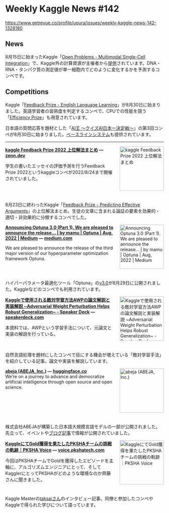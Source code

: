 # Weekly Kaggle News #142
https://www.getrevue.co/profile/upura/issues/weekly-kaggle-news-142-1328180
<h3><h2>News</h2><p>8月15日に始まったKaggle「<a href="https://www.kaggle.com/competitions/open-problems-multimodal?utm_campaign=Weekly%20Kaggle%20News&amp;utm_medium=email&amp;utm_source=Revue%20newsletter" target="_blank">Open Problems - Multimodal Single-Cell Integration</a>」で、Kaggle外の計算資源が主催者から<a href="https://www.kaggle.com/competitions/open-problems-multimodal/discussion/346999" target="_blank">提供</a>されています。DNA・RNA・タンパク質の測定値が単一細胞内でどのように変化するかを予測するコンペです。</p><h2>Competitions</h2><p>Kaggle「<a href="https://www.kaggle.com/competitions/feedback-prize-english-language-learning" target="_blank">Feedback Prize - English Language Learning</a>」が8月30日に始まりました。英語学習者の習熟度を判定するコンペで、CPUでの性能を競う「<a href="https://www.kaggle.com/competitions/feedback-prize-english-language-learning/overview/efficiency-prize-evaluation" target="_blank">Efficiency Prize</a>」も用意されています。</p><p>日本語の質問応答を題材とした「<a href="https://sites.google.com/view/project-aio/competition3" target="_blank">AI王 〜クイズAI日本一決定戦〜</a>」の第3回コンペが8月30日に始まりました。<a href="https://sites.google.com/view/project-aio/baselines?authuser=0" target="_blank">ベースラインシステム</a>も提供されています。</p></h3>
<hr>
<p>
<img width="140" height="140" alt="kaggle Feedback Prize 2022 上位解法まとめ" style="float: right; margin-left: 20px; margin-bottom: 20px;" src="https://s3.amazonaws.com/revue/items/images/017/661/966/thumb/og-base_z4sxah.png?1661660672" />
<strong style='display: block;'><a href="https://zenn.dev/yume_neko/articles/6e8f78a12a1d2a?utm_campaign=Weekly%20Kaggle%20News&amp;utm_medium=email&amp;utm_source=Revue%20newsletter">kaggle Feedback Prize 2022 上位解法まとめ</a> &mdash; <a href="https://zenn.dev/yume_neko/articles/6e8f78a12a1d2a">zenn.dev</a></strong>
<p>学生の書いたエッセイの評価予測を行うFeedback Prize 2022というkaggleコンペが2022/8/24まで開催されていました。</p>
</p>
<div style='clear: both;'></div>
<p><p>8月23日に終わったKaggle「<a href="https://www.kaggle.com/competitions/feedback-prize-effectiveness?utm_campaign=Weekly%20Kaggle%20News&amp;utm_medium=email&amp;utm_source=Revue%20newsletter" target="_blank">Feedback Prize - Predicting Effective Arguments</a>」の上位解法まとめ。生徒の文章に含まれる論証の要素を効果的・適切・非効果的に分類するコンペでした。</p></p>
<p>
<img width="140" height="140" alt="Announcing Optuna 3.0 (Part 1). We are pleased to announce the release… | by mamu | Optuna | Aug, 2022 | Medium" style="float: right; margin-left: 20px; margin-bottom: 20px;" src="https://s3.amazonaws.com/revue/items/images/017/698/024/thumb/0*whyQBtzLM11FIdhA?1661844459" />
<strong style='display: block;'><a href="https://medium.com/optuna/optuna-3-part-1-4c6a9022a648?utm_campaign=Weekly%20Kaggle%20News&amp;utm_medium=email&amp;utm_source=Revue%20newsletter">Announcing Optuna 3.0 (Part 1). We are pleased to announce the release… | by mamu | Optuna | Aug, 2022 | Medium</a> &mdash; <a href="https://medium.com/optuna/optuna-3-part-1-4c6a9022a648">medium.com</a></strong>
<p>We are pleased to announce the release of the third major version of our hyperparameter optimization framework Optuna.</p>
</p>
<div style='clear: both;'></div>
<p><p>ハイパーパラメータ最適化ツール「Optuna」の<a href="https://github.com/optuna/optuna/releases/tag/v3.0.0" target="_blank">v3.0</a>が8月29日に公開されました。Kaggleなどのコンペでも利用されています。</p></p>
<p>
<img width="140" height="140" alt="Kaggleで使用される敵対学習方法AWPの論文解説と実装解説 ~Adversarial Weight Perturbation Helps Robust Generalization~ - Speaker Deck" style="float: right; margin-left: 20px; margin-bottom: 20px;" src="https://s3.amazonaws.com/revue/items/images/017/734/220/thumb/slide_0.jpg?1662007452" />
<strong style='display: block;'><a href="https://speakerdeck.com/masakiaota/kaggledeshi-yong-sarerudi-dui-xue-xi-fang-fa-awpnolun-wen-jie-shuo-toshi-zhuang-jie-shuo-adversarial-weight-perturbation-helps-robust-generalization?utm_campaign=Weekly%20Kaggle%20News&amp;utm_medium=email&amp;utm_source=Revue%20newsletter">Kaggleで使用される敵対学習方法AWPの論文解説と実装解説 ~Adversarial Weight Perturbation Helps Robust Generalization~ - Speaker Deck</a> &mdash; <a href="https://speakerdeck.com/masakiaota/kaggledeshi-yong-sarerudi-dui-xue-xi-fang-fa-awpnolun-wen-jie-shuo-toshi-zhuang-jie-shuo-adversarial-weight-perturbation-helps-robust-generalization">speakerdeck.com</a></strong>
<p>本資料では、AWPという学習手法について、元論文と実装の解説を行っている。</p>
</p>
<div style='clear: both;'></div>
<p><p>自然言語処理を題材にしたコンペで目にする機会が増えている「敵対学習手法」を紹介している記事。論文や実装を解説しています。</p></p>
<p>
<img width="140" height="140" alt="abeja (ABEJA, Inc.)" style="float: right; margin-left: 20px; margin-bottom: 20px;" src="https://s3.amazonaws.com/revue/items/images/017/734/228/thumb/abeja.png?1662007524" />
<strong style='display: block;'><a href="https://huggingface.co/abeja?utm_campaign=Weekly%20Kaggle%20News&amp;utm_medium=email&amp;utm_source=Revue%20newsletter">abeja (ABEJA, Inc.)</a> &mdash; <a href="https://huggingface.co/abeja">huggingface.co</a></strong>
We’re on a journey to advance and democratize artificial intelligence through open source and open science.
</p>
<div style='clear: both;'></div>
<p><p>株式会社ABEJAが構築した日本語大規模言語モデルの一部が公開されました。先立って、イベントや<a href="https://tech-blog.abeja.asia/entry/abeja-gpt-project-202207" target="_blank">ブログ記事</a>で情報が公開されていました。</p></p>
<p>
<img width="140" height="140" alt="KaggleにてGold獲得を果たしたPKSHAチームの挑戦の軌跡｜PKSHA Voice" style="float: right; margin-left: 20px; margin-bottom: 20px;" src="https://s3.amazonaws.com/revue/items/images/017/642/162/thumb/rectangle_large_type_2_eaf2a9f111525630f9c5154768c037d3.png?1661523962" />
<strong style='display: block;'><a href="https://voice.pkshatech.com/n/n17b099a74f83?utm_campaign=Weekly%20Kaggle%20News&amp;utm_medium=email&amp;utm_source=Revue%20newsletter">KaggleにてGold獲得を果たしたPKSHAチームの挑戦の軌跡｜PKSHA Voice</a> &mdash; <a href="https://voice.pkshatech.com/n/n17b099a74f83">voice.pkshatech.com</a></strong>
<p>今回はPKSHAチームでGoldを獲得したエピソードを主軸に、アルゴリズムエンジニアにとって、そしてKagglerにとってPKSHAがどのような環境なのか齊藤さんに聞きました。</p>
</p>
<div style='clear: both;'></div>
<p><p>Kaggle Masterの<a href="https://www.kaggle.com/tsaito21219" target="_blank">taksaiさん</a>のインタビュー記事。同僚と参加したコンペやKaggleで得られた学びについて語っています。</p></p>
